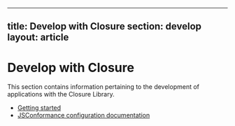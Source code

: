 <!-- Documentation licensed under CC BY 4.0 -->
<!-- License available at https://creativecommons.org/licenses/by/4.0/ -->

---
title: Develop with Closure
section: develop
layout: article
---
# Develop with Closure

This section contains information pertaining to the development of applications
with the Closure Library.

*   [Getting started](./get-started)
*   [JSConformance configuration documentation](./conformance_rules)


